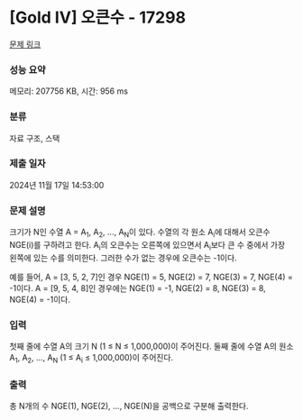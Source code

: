 # [Gold IV] 오큰수 - 17298 

[문제 링크](https://www.acmicpc.net/problem/17298) 

### 성능 요약

메모리: 207756 KB, 시간: 956 ms

### 분류

자료 구조, 스택

### 제출 일자

2024년 11월 17일 14:53:00

### 문제 설명

<p style="user-select: auto !important;">크기가 N인 수열 A = A<sub style="user-select: auto !important;">1</sub>, A<sub style="user-select: auto !important;">2</sub>, ..., A<sub style="user-select: auto !important;">N</sub>이 있다. 수열의 각 원소 A<sub style="user-select: auto !important;">i</sub>에 대해서 오큰수 NGE(i)를 구하려고 한다. A<sub style="user-select: auto !important;">i</sub>의 오큰수는 오른쪽에 있으면서 A<sub style="user-select: auto !important;">i</sub>보다 큰 수 중에서 가장 왼쪽에 있는 수를 의미한다. 그러한 수가 없는 경우에 오큰수는 -1이다.</p>

<p style="user-select: auto !important;">예를 들어, A = [3, 5, 2, 7]인 경우 NGE(1) = 5, NGE(2) = 7, NGE(3) = 7, NGE(4) = -1이다. A = [9, 5, 4, 8]인 경우에는 NGE(1) = -1, NGE(2) = 8, NGE(3) = 8, NGE(4) = -1이다.</p>

### 입력 

 <p style="user-select: auto !important;">첫째 줄에 수열 A의 크기 N (1 ≤ N ≤ 1,000,000)이 주어진다. 둘째 줄에 수열 A의 원소 A<sub style="user-select: auto !important;">1</sub>, A<sub style="user-select: auto !important;">2</sub>, ..., A<sub style="user-select: auto !important;">N</sub> (1 ≤ A<sub style="user-select: auto !important;">i</sub> ≤ 1,000,000)이 주어진다.</p>

### 출력 

 <p style="user-select: auto !important;">총 N개의 수 NGE(1), NGE(2), ..., NGE(N)을 공백으로 구분해 출력한다.</p>

